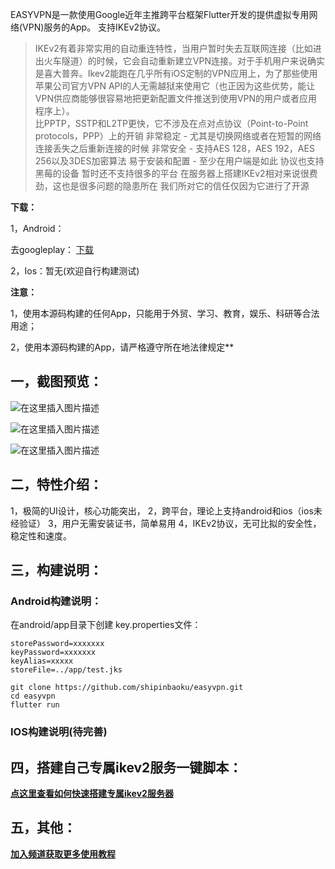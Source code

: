 EASYVPN是一款使用Google近年主推跨平台框架Flutter开发的提供虚拟专用网络(VPN)服务的App。 支持IKEv2协议。

> IKEv2有着非常实用的自动重连特性，当用户暂时失去互联网连接（比如进出火车隧道）的时候，它会自动重新建立VPN连接。对于手机用户来说确实是喜大普奔。Ikev2能跑在几乎所有iOS定制的VPN应用上，为了那些使用苹果公司官方VPN
> API的人无需越狱来使用它（也正因为这些优势，能让VPN供应商能够很容易地把更新配置文件推送到使用VPN的用户或者应用程序上）。   
> 比PPTP，SSTP和L2TP更快，它不涉及在点对点协议（Point-to-Point protocols，PPP）上的开销 非常稳定 -
> 尤其是切换网络或者在短暂的网络连接丢失之后重新连接的时候 非常安全 - 支持AES 128，AES 192，AES
> 256以及3DES加密算法 易于安装和配置 - 至少在用户端是如此 协议也支持黑莓的设备 暂时还不支持很多的平台
> 在服务器上搭建IKEv2相对来说很费劲，这也是很多问题的隐患所在 我们所对它的信任仅因为它进行了开源

**下载：**

1，Android：

去googleplay： [下载](https://play.google.com/store/apps/details?id=app.easyvpn "下载")

2，Ios：暂无(欢迎自行构建测试)

**注意：**

1，使用本源码构建的任何App，只能用于外贸、学习、教育，娱乐、科研等合法用途；

2，使用本源码构建的App，请严格遵守所在地法律规定**

## 一，截图预览：

![在这里插入图片描述](https://img-blog.csdnimg.cn/242bfebaf7414f089e06f00bc77bf164.png?x-oss-process=image/watermark,type_d3F5LXplbmhlaQ,shadow_50,text_Q1NETiBA5YiY5by66KW_5ZOl5ZOl,size_18,color_FFFFFF,t_70,g_se,x_16#pic_center)

![在这里插入图片描述](https://img-blog.csdnimg.cn/c36b3b8c266d45b38c2fe5455fb2479a.png?x-oss-process=image/watermark,type_d3F5LXplbmhlaQ,shadow_50,text_Q1NETiBA5YiY5by66KW_5ZOl5ZOl,size_18,color_FFFFFF,t_70,g_se,x_16#pic_center)

![在这里插入图片描述](https://img-blog.csdnimg.cn/198f42f719b743cf85fd4084119f09f8.png?x-oss-process=image/watermark,type_d3F5LXplbmhlaQ,shadow_50,text_Q1NETiBA5YiY5by66KW_5ZOl5ZOl,size_18,color_FFFFFF,t_70,g_se,x_16#pic_center)

## 二，特性介绍：

1，极简的UI设计，核心功能突出， 2，跨平台，理论上支持android和ios（ios未经验证） 3，用户无需安装证书，简单易用 4，IKEv2协议，无可比拟的安全性，稳定性和速度。

## 三，构建说明：

### Android构建说明：

在android/app目录下创建 key.properties文件：

```shell
storePassword=xxxxxxx
keyPassword=xxxxxxx
keyAlias=xxxxx
storeFile=../app/test.jks

```

```shell
git clone https://github.com/shipinbaoku/easyvpn.git
cd easyvpn
flutter run
```

### IOS构建说明(待完善)

## 四，搭建自己专属ikev2服务一键脚本：

[**点这里查看如何快速搭建专属ikev2服务器**](https://github.com/shipinbaoku/ikev2-vpn-setup-bash)

## 五，其他：

[**加入频道获取更多使用教程**](https://t.me/easyvpnchannel)